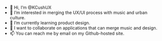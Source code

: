 - 👋 Hi, I’m @KCushUX
- 👀 I’m interested in merging the UX/UI process with music and urban culture.
- 🌱 I’m currently learning product design.
- 💞️ I want to collaborate on applications that can merge music and design.
- 📫 You can reach me by email on my Github-hosted site.

<!---
KCushUX/KCushUX is a ✨ special ✨ repository because its `README.md` (this file) appears on your GitHub profile.
You can click the Preview link to take a look at your changes.
--->
